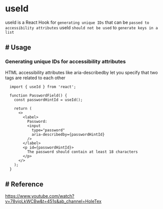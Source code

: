# useId

useId is a React Hook for `generating unique IDs` that can be `passed to accessibility attributes`
useId `should not be used` to `generate keys in a list`

## # Usage

### Generating unique IDs for accessibility attributes

HTML accessibility attributes like aria-describedby let you specify that two tags are related to each other

```
  import { useId } from 'react';

  function PasswordField() {
    const passwordHintId = useId();

    return (
      <>
        <label>
          Password:
          <input
            type="password"
            aria-describedby={passwordHintId}
          />
        </label>
        <p id={passwordHintId}>
          The password should contain at least 18 characters
        </p>
      </>
    );
  }
```

## # Reference

https://www.youtube.com/watch?v=78vjoLkWCBw&t=451s&ab_channel=HoleTex
